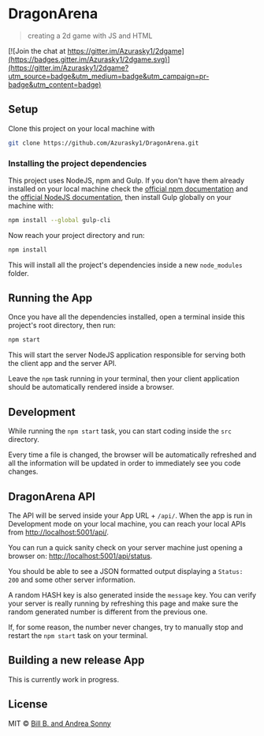 # DragonArena

> creating a 2d game with JS and HTML

[![Join the chat at https://gitter.im/Azurasky1/2dgame](https://badges.gitter.im/Azurasky1/2dgame.svg)](https://gitter.im/Azurasky1/2dgame?utm_source=badge&utm_medium=badge&utm_campaign=pr-badge&utm_content=badge)

## Setup

Clone this project on your local machine with

```sh
git clone https://github.com/Azurasky1/DragonArena.git
```

### Installing the project dependencies

This project uses NodeJS, npm and Gulp. If you don't have them already
installed on your local machine check the
[official npm documentation](https://docs.npmjs.com/getting-started/installing-node)
and the [official NodeJS documentation](https://docs.npmjs.com/getting-started/installing-node),
then install Gulp globally on your machine with:

```sh
npm install --global gulp-cli
```

Now reach your project directory and run:

```sh
npm install
```

This will install all the project's dependencies inside a new `node_modules`
folder.

## Running the App

Once you have all the dependencies installed, open a terminal inside this
project's root directory, then run:

```sh
npm start
```

This will start the server NodeJS application responsible for serving both the
client app and the server API.

Leave the `npm` task running in your terminal, then your client application should
be automatically rendered inside a browser.

## Development

While running the `npm start` task, you can start coding inside the `src`
directory.

Every time a file is changed, the browser will be automatically
refreshed and all the information will be updated in order to immediately
see you code changes.

## DragonArena API

The API will be served inside your App URL + `/api/`.
When the app is run in Development mode on your local machine, you can reach
your local APIs from [http://localhost:5001/api/](http://localhost:5001/api/).

You can run a quick sanity check on your server machine just opening a browser
on: [http://localhost:5001/api/status](http://localhost:5001/api/status).

You should be able to see a JSON formatted output displaying a `Status: 200`
and some other server information.

A random HASH key is also generated inside the `message` key.
You can verify your server is really running by refreshing
this page and make sure the random generated number is different from
the previous one.

If, for some reason, the number never changes, try to manually stop and restart
the `npm start` task on your terminal.

## Building a new release App

This is currently work in progress.

## License

MIT © [Bill B. and Andrea Sonny](https://github.com/Azurasky1/DragonArena/blob/master/LICENSE)
